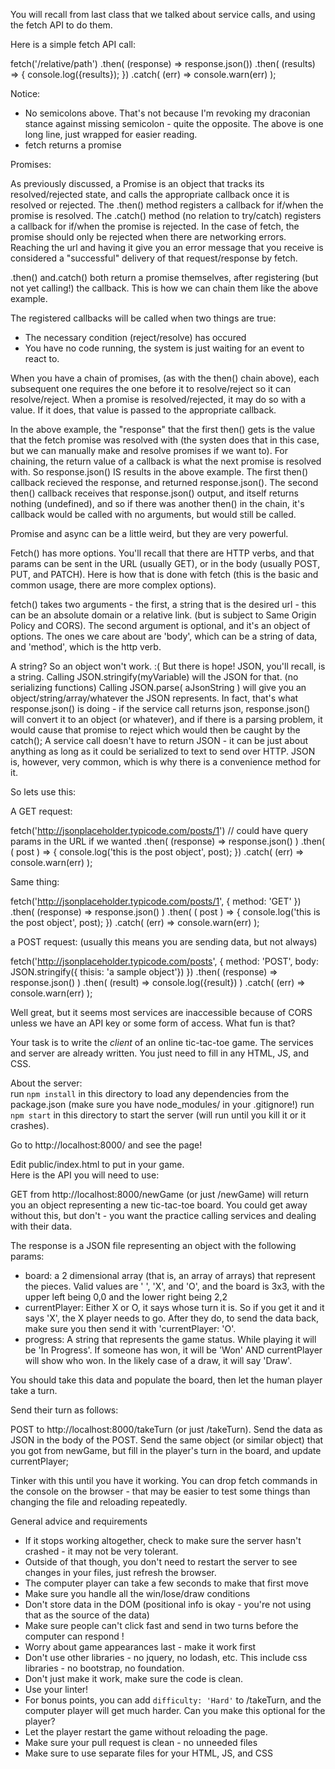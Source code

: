You will recall from last class that we talked about service calls, and using the fetch API to do them.

Here is a simple fetch API call:

fetch('/relative/path')
.then( (response) => response.json())
.then( (results) => {
  console.log({results});
})
.catch( (err) => console.warn(err) );

Notice:

* No semicolons above.  That's not because I'm revoking my draconian stance against missing semicolon - quite the opposite.  The above is one long line, just wrapped for easier reading.
* fetch returns a promise

Promises: 

As previously discussed, a Promise is an object that tracks its resolved/rejected state, and calls the appropriate callback once it is resolved or rejected.
The .then() method registers a callback for if/when the promise is resolved.
The .catch() method (no relation to try/catch) registers a callback for if/when the promise is rejected.
In the case of fetch, the promise should only be rejected when there are networking errors.   Reaching the url and having it give you an error message that you receive is considered a "successful" delivery of that request/response by fetch.

.then() and.catch() both return a promise themselves, after registering (but not yet calling!) the callback.  This is how we can chain them like the above example.

The registered callbacks will be called when two things are true:
* The necessary condition (reject/resolve) has occured
* You have no code running, the system is just waiting for an event to react to.

When you have a chain of promises, (as with the then() chain above), each subsequent one requires the one before it to resolve/reject so it can resolve/reject.  When a promise is resolved/rejected, it may do so with a value.  If it does, that value is passed to the appropriate callback.

In the above example, the "response" that the first then() gets is the value that the fetch promise was resolved with (the systen does that in this case, but we can manually make and resolve promises if we want to).  For chaining, the return value of a callback is what the next promise is resolved with.  So response.json() IS results in the above example.  The first then() callback recieved the response, and returned response.json().   The second then() callback receives that response.json() output, and itself returns nothing (undefined), and so if there was another then() in the chain, it's callback would be called with no arguments, but would still be called.

Promise and async can be a little weird, but they are very powerful.

Fetch() has more options.  You'll recall that there are HTTP verbs, and that params can be sent in the URL (usually GET), or in the body (usually POST, PUT, and PATCH).  Here is how that is done with fetch (this is the basic and common usage, there are more complex options).

fetch() takes two arguments - the first, a string that is the desired url - this can be an absolute domain or a relative link.  (but is subject to Same Origin Policy and CORS).   The second argument is optional, and it's an object of options.   The ones we care about are 'body', which can be a string of data, and 'method', which is the http verb.

A string?  So an object won't work.  :(   But there is hope!   JSON, you'll recall, is a string.   Calling JSON.stringify(myVariable) will the JSON for that.   (no serializing functions)  Calling JSON.parse( aJsonString ) will give you an object/string/array/whatever the JSON represents.   In fact, that's what response.json() is doing - if the service call returns json, response.json() will convert it to an object (or whatever), and if there is a parsing problem, it would cause that promise to reject which would then be caught by the catch();   A service call doesn't have to return JSON - it can be just about anything as long as it could be serialized to text to send over HTTP.   JSON is, however, very common, which is why there is a convenience method for it.

So lets use this:

A GET request:

fetch('http://jsonplaceholder.typicode.com/posts/1') // could have query params in the URL if we wanted
.then( (response) => response.json() )
.then( ( post ) => {
  console.log('this is the post object', post);
})
.catch( (err) => console.warn(err) );

Same thing:

fetch('http://jsonplaceholder.typicode.com/posts/1', { method: 'GET' })
.then( (response) => response.json() )
.then( ( post ) => {
  console.log('this is the post object', post);
})
.catch( (err) => console.warn(err) );

a POST request:   (usually this means you are sending data, but not always)

fetch('http://jsonplaceholder.typicode.com/posts', { method: 'POST', body: JSON.stringify({ thisis: 'a sample object'}) })
.then( (response) => response.json() ) 
.then( (result) => console.log({result}) )
.catch( (err) => console.warn(err) );

Well great, but it seems most services are inaccessible because of CORS unless we have an API key or some form of access.   What fun is that?

Your task is to write the _client_ of an online tic-tac-toe game.  The services and server are already written.   You just need to fill in any HTML, JS, and CSS.

About the server:    
run `npm install` in this directory to load any dependencies from the package.json (make sure you have node_modules/ in your .gitignore!)
run `npm start` in this directory to start the server (will run until you kill it or it crashes).

Go to http://localhost:8000/ and see the page!

Edit public/index.html to put in your game.   
Here is the API you will need to use:

GET from http://localhost:8000/newGame  (or just /newGame) will return you an object representing a new tic-tac-toe board.   You could get away without this, but don't - you want the practice calling services and dealing with their data.

The response is a JSON file representing an object with the following params:

* board: a 2 dimensional array (that is, an array of arrays) that represent the pieces.  Valid values are ' ', 'X', and 'O', and the board is 3x3, with the upper left being 0,0 and the lower right being 2,2
* currentPlayer:  Either X or O, it says whose turn it is.   So if you get it and it says 'X', the X player needs to go.   After they do, to send the data back, make sure you then send it with 'currentPlayer: 'O'.
* progress:  A string that represents the game status.   While playing it will be 'In Progress'.  If someone has won, it will be 'Won' AND currentPlayer will show who won.  In the likely case of a draw, it will say 'Draw'.   

You should take this data and populate the board, then let the human player take a turn.

Send their turn as follows:

POST to http://localhost:8000/takeTurn (or just /takeTurn).   Send the data as JSON in the body of the POST.  Send the same object (or similar object) that you got from newGame, but fill in the player's turn in the board, and update currentPlayer;

Tinker with this until you have it working.   You can drop fetch commands in the console on the browser - that may be easier to test some things than changing the file and reloading repeatedly. 

General advice and requirements
* If it stops working altogether, check to make sure the server hasn't crashed - it may not be very tolerant.
* Outside of that though, you don't need to restart the server to see changes in your files, just refresh the browser.
* The computer player can take a few seconds to make that first move
* Make sure you handle all the win/lose/draw conditions
* Don't store data in the DOM (positional info is okay - you're not using that as the source of the data)
* Make sure people can't click fast and send in two turns before the computer can respond !
* Worry about game appearances last - make it work first
* Don't use other libraries - no jquery, no lodash, etc.   This include css libraries - no bootstrap, no foundation.
* Don't just make it work, make sure the code is clean.
* Use your linter!
* For bonus points, you can add ` difficulty: 'Hard' ` to /takeTurn, and the computer player will get much harder.  Can you make this optional for the player?
* Let the player restart the game without reloading the page.
* Make sure your pull request is clean - no unneeded files
* Make sure to use separate files for your HTML, JS, and CSS


